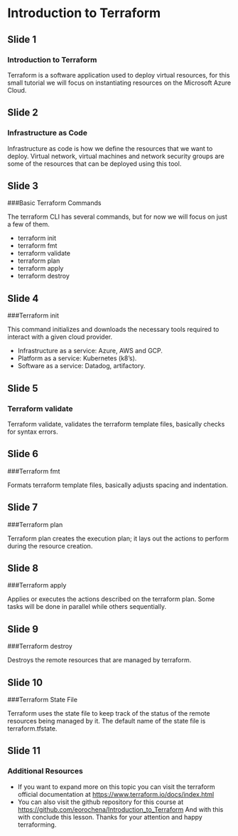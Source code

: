 # Introduction to Terraform

## Slide 1

### Introduction to Terraform

Terraform is a software application used to deploy virtual resources, for this small tutorial we will focus on instantiating resources on the Microsoft Azure Cloud.

## Slide 2

### Infrastructure as Code

Infrastructure as code is how we define the resources that we want to deploy. Virtual network, virtual machines and network security groups are some of the resources that can be deployed using this tool.

## Slide 3

###Basic Terraform Commands

The terraform CLI has several commands, but for now we will focus on just a few of them.
* terraform init
* terraform fmt
* terraform validate
* terraform plan
* terraform apply
* terraform destroy

## Slide 4

###Terraform init

This command initializes and downloads the necessary tools required to interact with a given cloud provider.
* Infrastructure as a service: Azure, AWS and GCP.
* Platform as a service: Kubernetes (k8’s).
* Software as a service: Datadog, artifactory.

## Slide 5

### Terraform validate

Terraform validate, validates the terraform template files, basically checks for syntax errors.

## Slide 6

###Terraform fmt

Formats terraform template files, basically adjusts spacing and indentation.

## Slide 7

###Terraform plan

Terraform plan creates the execution plan; it lays out the actions to perform during the resource creation.

## Slide 8

###Terraform apply

Applies or executes the actions described on the terraform plan. Some tasks will be done in parallel while others sequentially.

## Slide 9

###Terraform destroy

Destroys the remote resources that are managed by terraform.

## Slide 10

###Terraform State File

Terraform uses the state file to keep track of the status of the remote resources being managed by it. The default name of the state file is terraform.tfstate.

## Slide 11

### Additional Resources

* If you want to expand more on this topic you can visit the terraform official documentation at https://www.terraform.io/docs/index.html 
* You can also visit the github repository for this course at https://github.com/eorochena/Introduction_to_Terraform 
And with this with conclude this lesson. 
Thanks for your attention and happy terraforming.



